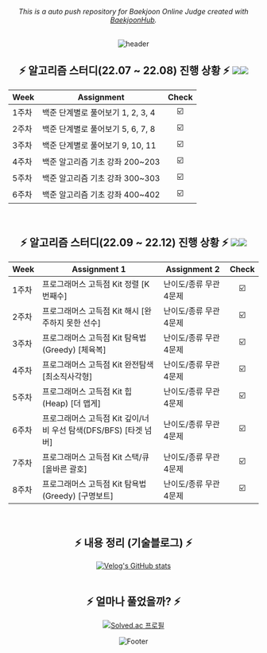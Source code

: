 <div align="center">
 
_This is a auto push repository for Baekjoon Online Judge created with [BaekjoonHub](https://github.com/BaekjoonHub/BaekjoonHub)._
</br></br>
 
![header](https://capsule-render.vercel.app/api?type=waving&color=F5DDDD&height=200&section=header&text=알고리즘%20문제%20풀이&fontSize=40&fontColor=53687E)


##  ⚡ 알고리즘 스터디(22.07 ~ 22.08) 진행 상황 ⚡ <img src="https://img.shields.io/badge/-language-lightgrey"><img src="https://img.shields.io/badge/C-A8B9CC?style=flat-square&logo=C&logoColor=white"/></a>

| Week | Assignment | Check |
| ------ | ----------- | :--: |
| 1주차 | 백준 단계별로 풀어보기 1, 2, 3, 4 | ☑️ |
| 2주차 | 백준 단계별로 풀어보기 5, 6, 7, 8 | ☑️ |
| 3주차 | 백준 단계별로 풀어보기 9, 10, 11 | ☑️ |
| 4주차 | 백준 알고리즘 기초 강좌 200~203 | ☑️ |
| 5주차 | 백준 알고리즘 기초 강좌 300~303 | ☑️ |
| 6주차 | 백준 알고리즘 기초 강좌 400~402 | ☑️ |

</br>

##  ⚡ 알고리즘 스터디(22.09 ~ 22.12) 진행 상황 ⚡ <img src="https://img.shields.io/badge/-language-lightgrey"><img src="https://img.shields.io/badge/-JAVA-007396">

| Week | Assignment 1 | Assignment 2 | Check |
| ------ | ----------- | ----------- | :--: |
| 1주차 | 프로그래머스 고득점 Kit 정렬 [K번째수] | 난이도/종류 무관 4문제 | ☑️ |
| 2주차 | 프로그래머스 고득점 Kit 해시 [완주하지 못한 선수] | 난이도/종류 무관 4문제 | ☑️ |
| 3주차 | 프로그래머스 고득점 Kit 탐욕법(Greedy) [체육복] | 난이도/종류 무관 4문제 | ☑️ |
| 4주차 | 프로그래머스 고득점 Kit 완전탐색 [최소직사각형] | 난이도/종류 무관 4문제 | ☑️ |
| 5주차 | 프로그래머스 고득점 Kit 힙(Heap) [더 맵게] | 난이도/종류 무관 4문제 | ☑️ |
| 6주차 | 프로그래머스 고득점 Kit 깊이/너비 우선 탐색(DFS/BFS) [타겟 넘버] | 난이도/종류 무관 4문제 | ☑️ |
| 7주차 | 프로그래머스 고득점 Kit 스택/큐 [올바른 괄호] | 난이도/종류 무관 4문제 | ☑️ |
| 8주차 | 프로그래머스 고득점 Kit 탐욕법(Greedy) [구명보트] | 난이도/종류 무관 4문제 | ☑️ |
</br>

##  ⚡ 내용 정리 (기술블로그) ⚡

[![Velog's GitHub stats](https://velog-readme-stats.vercel.app/api?name=gangjjang5&slug=알고리즘-백준-16198번-에너지-모으기)](https://velog.io/@gangjjang5/%EC%95%8C%EA%B3%A0%EB%A6%AC%EC%A6%98-%EB%B0%B1%EC%A4%80-16198%EB%B2%88-%EC%97%90%EB%84%88%EC%A7%80-%EB%AA%A8%EC%9C%BC%EA%B8%B0)
</br></br>

##  ⚡ 얼마나 풀었을까? ⚡
 
 [![Solved.ac
프로필](http://mazassumnida.wtf/api/v2/generate_badge?boj=gangjjang5)](https://solved.ac/gangjjang5)
 
 
 ![Footer](https://capsule-render.vercel.app/api?type=waving&color=F5DDDD&height=200&section=footer)
 </div>
